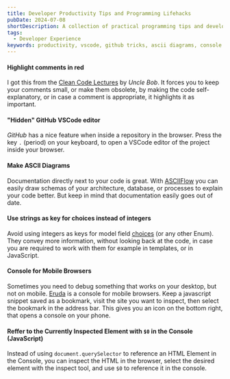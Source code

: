 ```yaml
---
title: Developer Productivity Tips and Programming Lifehacks
pubDate: 2024-07-08
shortDescription: A collection of practical programming tips and development shortcuts to improve your coding workflow.
tags:
  - Developer Experience
keywords: productivity, vscode, github tricks, ascii diagrams, console debugging, mobile debugging, choices
---
```


#### Highlight comments in red

I got this from the [Clean Code Lectures](https://www.youtube.com/watch?v=7EmboKQH8lM&list=PLmmYSbUCWJ4x1GO839azG_BBw8rkh-zOj) by *Uncle Bob*.
It forces you to keep your comments small, or make them obsolete, by making the code self-explanatory, or in case
a comment is appropriate, it highlights it as important.

#### "Hidden" GitHub VSCode editor

*GitHub* has a nice feature when inside a repository in the browser. Press the key `.` (period) on your keyboard, to open a VSCode editor of the project inside your browser.

#### Make ASCII Diagrams

Documentation directly next to your code is great.
With [ASCIIFlow](https://asciiflow.com/) you can easily draw schemas of your architecture, database, or processes to explain your code better.
But keep in mind that documentation easily goes out of date.

#### Use strings as key for choices instead of integers

Avoid using integers as keys for model field [choices](https://docs.djangoproject.com/en/5.0/ref/models/fields/#choices) (or any other Enum).
They convey more information, without looking back at the code, in case you are required to work with them for example in templates, or in JavaScript.

#### Console for Mobile Browsers

Sometimes you need to debug something that works on your desktop, but not on mobile.
[Eruda](https://github.com/liriliri/eruda) is a console for mobile browsers.
Keep a javascript snippet saved as a bookmark, visit the site you want to inspect, then select the bookmark in the address bar.
This gives you an icon on the bottom right, that opens a console on your phone.

#### Reffer to the Currently Inspected Element with `$0` in the Console (JavaScript)

Instead of using `document.querySelector` to reference an HTML Element in the Console, you can inspect the HTML in the browser, select the desired element with the inspect tool, and use `$0` to reference it in the console.
